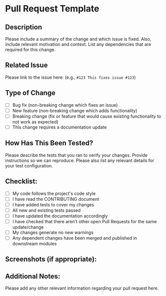 # Pull Request Template

## Description
Please include a summary of the change and which issue is fixed. Also, include relevant motivation and context. List any dependencies that are required for this change.

## Related Issue
Please link to the issue here: (e.g., `#123 This fixes issue #123`)

## Type of Change
- [ ] Bug fix (non-breaking change which fixes an issue)
- [ ] New feature (non-breaking change which adds functionality)
- [ ] Breaking change (fix or feature that would cause existing functionality to not work as expected)
- [ ] This change requires a documentation update

## How Has This Been Tested?
Please describe the tests that you ran to verify your changes. Provide instructions so we can reproduce. Please also list any relevant details for your test configuration.

## Checklist:
- [ ] My code follows the project's code style
- [ ] I have read the CONTRIBUTING document
- [ ] I have added tests to cover my changes
- [ ] All new and existing tests passed
- [ ] I have updated the documentation accordingly
- [ ] I have checked that there aren't other open Pull Requests for the same update/change
- [ ] My changes generate no new warnings
- [ ] Any dependent changes have been merged and published in downstream modules

## Screenshots (if appropriate):

## Additional Notes:
Please add any other relevant information regarding your pull request here.